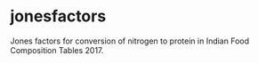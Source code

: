 # jonesfactors
Jones factors for conversion of nitrogen to protein in Indian Food Composition Tables 2017.
